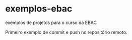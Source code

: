 # exemplos-ebac
exemplos de projetos para o curso da EBAC


Primeiro exemplo de commit e push no repositório remoto. 
